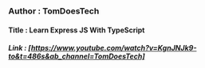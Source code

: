 ### Author : TomDoesTech

#### Title : Learn Express JS With TypeScript

##### Link : [https://www.youtube.com/watch?v=KgnJNJk9-to&t=486s&ab_channel=TomDoesTech]
